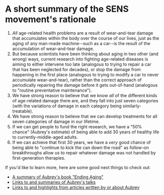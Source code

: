 # A short summary of the SENS movement's rationale
1. *All* age-related health problems are a result of wear-and-tear damage that accumulates within the body over the course of our lives, just as the aging of any man-made machine--such as a car--is the result of the accumulation of wear-and-tear damage.
1. But because scientists have been thinking about aging in two other (and wrong) ways, current research into fighting age-related diseases is aiming to either intervene too late (analogous to trying to repair a car that has been neglected for decades), or stop the damage from happening in the first place (analogous to trying to modify a car to never accumulate wear-and-tear), rather than the correct approach of periodically repairing the damage before it gets out-of-hand (analogous to "routine preventative maintenance").
1. We have strong reason to believe that we know *all* of the different kinds of age-related damage there are, and they fall into just seven categories (with the variations of damage in each category being similarly-treatable).
1. We have strong reason to believe that we can develop treatments for all seven categories of damage in our lifetime.
1. If we can get people to fund the right research, we have a "50% chance" (Aubrey's estimate) of being able to add 30 years of healthy life to currently-middle-aged adults.
1. If we can achieve that first 30 years, we have a *very* good chance of being able to "continue to kick the can down the road" as follow-on breakthroughs allow us to repair whatever damage was not handled by first-generation therapies.

If you'd like to learn more, here are some good next things to check out:
- [A summary of Aubrey's book "Ending Aging"](https://github.com/NathanWailes/SENS/blob/master/1.%20Learn/Books/Ending%20Aging.md)
- [Links to and summaries of Aubrey's talks](https://github.com/NathanWailes/SENS/blob/master/1.%20Learn/Talks/Summaries%20and%20Analysis.md)
- [Links to and highlights from articles written by or about Aubrey](https://github.com/NathanWailes/SENS/blob/master/1.%20Learn/Articles%20and%20Papers.md)

